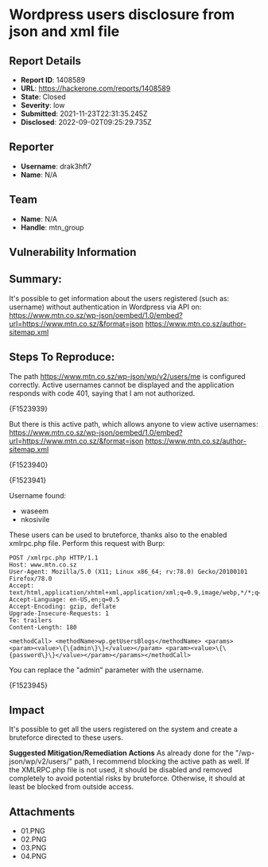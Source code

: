 # Wordpress users disclosure from json and xml file

## Report Details
- **Report ID**: 1408589
- **URL**: https://hackerone.com/reports/1408589
- **State**: Closed
- **Severity**: low
- **Submitted**: 2021-11-23T22:31:35.245Z
- **Disclosed**: 2022-09-02T09:25:29.735Z

## Reporter
- **Username**: drak3hft7
- **Name**: N/A

## Team
- **Name**: N/A
- **Handle**: mtn_group

## Vulnerability Information
## Summary:
It's possible to get information about the users registered (such as: username) without authentication in Wordpress via API on:
https://www.mtn.co.sz/wp-json/oembed/1.0/embed?url=https://www.mtn.co.sz/&format=json
https://www.mtn.co.sz/author-sitemap.xml

## Steps To Reproduce:
The path https://www.mtn.co.sz/wp-json/wp/v2/users/me  is configured correctly. Active usernames cannot be displayed and the application responds with code 401, saying that I am not authorized.

{F1523939}

But there is this active path, which allows anyone to view active usernames:
https://www.mtn.co.sz/wp-json/oembed/1.0/embed?url=https://www.mtn.co.sz/&format=json
https://www.mtn.co.sz/author-sitemap.xml

{F1523940}

{F1523941}

Username found:
- waseem
- nkosivile

These users can be used to bruteforce, thanks also to the enabled xmlrpc.php file. Perform this request with Burp:
```
POST /xmlrpc.php HTTP/1.1
Host: www.mtn.co.sz
User-Agent: Mozilla/5.0 (X11; Linux x86_64; rv:78.0) Gecko/20100101 Firefox/78.0
Accept: text/html,application/xhtml+xml,application/xml;q=0.9,image/webp,*/*;q=0.8
Accept-Language: en-US,en;q=0.5
Accept-Encoding: gzip, deflate
Upgrade-Insecure-Requests: 1
Te: trailers
Content-Length: 180

<methodCall> <methodName>wp.getUsersBlogs</methodName> <params> <param><value>\{\{admin\}\}</value></param> <param><value>\{\{password\}\}</value></param></params></methodCall>
```
You can replace the "admin" parameter with the username.

{F1523945}

## Impact

It's possible to get all the users registered on the system and create a bruteforce directed to these users.

**Suggested Mitigation/Remediation Actions**
As already done for the "/wp-json/wp/v2/users/" path, I recommend blocking the active path as well.
If the XMLRPC.php file is not used, it should be disabled and removed completely to avoid potential risks by bruteforce. Otherwise, it should at least be blocked from outside access.

## Attachments
- 01.PNG
- 02.PNG
- 03.PNG
- 04.PNG

